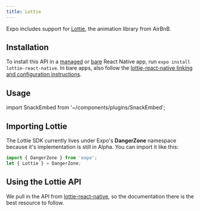 ```yaml
---
title: Lottie
---
```


Expo includes support for [Lottie](https://airbnb.design/lottie/), the animation library from AirBnB.

## Installation

To install this API in a [managed](../../introduction/managed-vs-bare/#managed-workflow) or [bare](../../introduction/managed-vs-bare/#bare-workflow) React Native app, run `expo install lottie-react-native`. In bare apps, also follow the [lottie-react-native linking and configuration instructions](https://github.com/react-native-community/lottie-react-native).

## Usage

import SnackEmbed from '~/components/plugins/SnackEmbed';

<SnackEmbed snackId="@documentation/lottieexample" />

## Importing Lottie

The Lottie SDK currently lives under Expo's **DangerZone** namespace because it's implementation is still in Alpha. You can import it like this:

```javascript
import { DangerZone } from 'expo';
let { Lottie } = DangerZone;
```

## Using the Lottie API

We pull in the API from [lottie-react-native](https://github.com/airbnb/lottie-react-native#basic-usage), so the documentation there is the best resource to follow.
